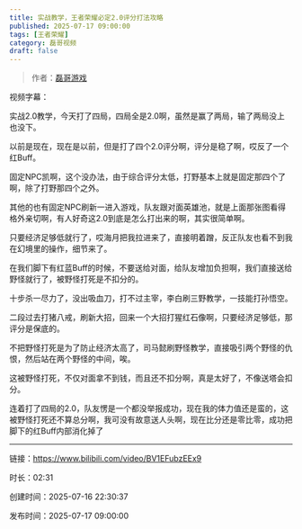 ```yaml
---
title: 实战教学，王者荣耀必定2.0评分打法攻略
published: 2025-07-17 09:00:00
tags: [王者荣耀]
category: 磊哥视频
draft: false
---
```



> 作者：[磊哥游戏](https://space.bilibili.com/268941858?spm_id_from=333.788.upinfo.head.click)

视频字幕：

实战2.0教学，今天打了四局，四局全是2.0啊，虽然是赢了两局，输了两局没上也没下。

以前是现在，现在是以前，但是打了四个2.0评分啊，评分是稳了啊，哎反了一个红Buff。

固定NPC凯啊，这个没办法，由于综合评分太低，打野基本上就是固定那四个了啊，除了打野那四个之外。

其他的也有固定NPC刷新一进入游戏，队友跟对面英雄池，就是上面那张图看得格外亲切啊，有人好奇这2.0到底是怎么打出来的啊，其实很简单啊。

只要经济足够低就行了，哎海月把我拉进来了，直接明着蹭，反正队友也看不到我在幻境里的操作，细节来了。

在我们脚下有红蓝Buff的时候，不要送给对面，给队友增加负担啊，我们直接送给野怪就行了，被野怪打死是不扣分的。

十步杀一尽力了，没出吸血刀，打不过主宰，李白刷三野教学，一技能打孙悟空。

二段过去打猪八戒，刷新大招，回来一个大招打猩红石像啊，只要经济足够低，那评分是保底的。

不把野怪打死是为了防止经济太高了，司马懿刷野怪教学，直接吸引两个野怪的仇恨，然后站在两个野怪的中间，唉。

这被野怪打死，不仅对面拿不到钱，而且还不扣分啊，真是太好了，不像送塔会扣分。

连着打了四局的2.0，队友愣是一个都没举报成功，现在我的体力值还是蛮的，这被野怪打死还不算总分啊，我可没有故意送人头啊，现在比分还是零比零，成功把脚下的红Buff内部消化掉了

---


链接：https://www.bilibili.com/video/BV1EFubzEEx9



时长：02:31

创建时间：2025-07-16 22:30:37

发布时间：2025-07-17 09:00:00
